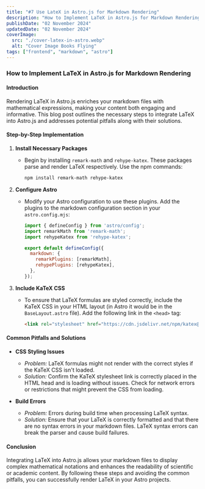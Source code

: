 ```yaml
---
title: "#7 Use LateX in Astro.js for Markdown Rendering"
description: "How to Implement LaTeX in Astro.js for Markdown Rendering"
publishDate: "02 November 2024"
updatedDate: "02 November 2024"
coverImage:
  src: "./cover-latex-in-astro.webp"
  alt: "Cover Image Books Flying"
tags: ["frontend", "markdown", "astro"]
---
```


### How to Implement LaTeX in Astro.js for Markdown Rendering

#### Introduction
Rendering LaTeX in Astro.js enriches your markdown files with mathematical expressions, making your content both engaging and informative. This blog post outlines the necessary steps to integrate LaTeX into Astro.js and addresses potential pitfalls along with their solutions.

#### Step-by-Step Implementation

1. **Install Necessary Packages**
   - Begin by installing `remark-math` and `rehype-katex`. These packages parse and render LaTeX respectively. Use the npm commands:

     ```bash
     npm install remark-math rehype-katex
     ```

2. **Configure Astro**
   - Modify your Astro configuration to use these plugins. Add the plugins to the markdown configuration section in your `astro.config.mjs`:

     ```javascript
     import { defineConfig } from 'astro/config';
     import remarkMath from 'remark-math';
     import rehypeKatex from 'rehype-katex';

     export default defineConfig({
       markdown: {
         remarkPlugins: [remarkMath],
         rehypePlugins: [rehypeKatex],
       },
     });
     ```

3. **Include KaTeX CSS**
   - To ensure that LaTeX formulas are styled correctly, include the KaTeX CSS in your HTML layout (in Astro it would be in the `BaseLayout.astro` file). Add the following link in the `<head>` tag:

     ```html
     <link rel="stylesheet" href="https://cdn.jsdelivr.net/npm/katex@0.13.0/dist/katex.min.css">
     ```

#### Common Pitfalls and Solutions

- **CSS Styling Issues**
  - *Problem:* LaTeX formulas might not render with the correct styles if the KaTeX CSS isn't loaded.
  - *Solution:* Confirm the KaTeX stylesheet link is correctly placed in the HTML head and is loading without issues. Check for network errors or restrictions that might prevent the CSS from loading.

- **Build Errors**
  - *Problem:* Errors during build time when processing LaTeX syntax.
  - *Solution:* Ensure that your LaTeX is correctly formatted and that there are no syntax errors in your markdown files. LaTeX syntax errors can break the parser and cause build failures.

#### Conclusion
Integrating LaTeX into Astro.js allows your markdown files to display complex mathematical notations and enhances the readability of scientific or academic content. By following these steps and avoiding the common pitfalls, you can successfully render LaTeX in your Astro projects.
